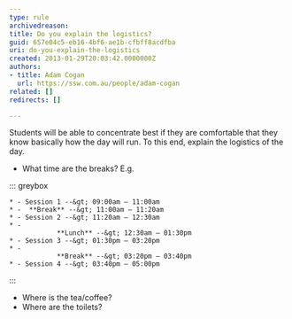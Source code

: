 ```yaml
---
type: rule
archivedreason: 
title: Do you explain the logistics?
guid: 657e04c5-eb16-4bf6-ae1b-cfbff8acdfba
uri: do-you-explain-the-logistics
created: 2013-01-29T20:03:42.0000000Z
authors:
- title: Adam Cogan
  url: https://ssw.com.au/people/adam-cogan
related: []
redirects: []

---
```


Students will be able to concentrate best if they are comfortable that they know basically how the day will run. To this end, explain the logistics of the day.

<!--endintro-->

* What time are the breaks?
E.g. 
      

::: greybox

    * - Session 1 --&gt; 09:00am – 11:00am
    * -  **Break** --&gt; 11:00am – 11:20am
    * - Session 2 --&gt; 11:20am – 12:30am
    * - 
                **Lunch** --&gt; 12:30am – 01:30pm
    * - Session 3 --&gt; 01:30pm – 03:20pm
    * - 
                **Break** --&gt; 03:20pm – 03:40pm
    * - Session 4 --&gt; 03:40pm – 05:00pm


:::
* Where is the tea/coffee?
* Where are the toilets?
